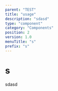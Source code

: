 ```yaml
---
parent: "TEST"
title: "usage"
description: "sdasd"
type: "component"
category: "Components"
position: 2
version: 1.0
menuTitle: "s"
prefix: "s"
---
```


# s

<!-- > This component was based on the s component of [Vuetify](https://vuetifyjs.com/en/components/s/ "Vuetify's s component")

## Usage -->

sdasd

<!-- Component template need to be here -->

<doc-component :file="'TEST/s/TEST_s-usage'" :name="'s'"></doc-component >
